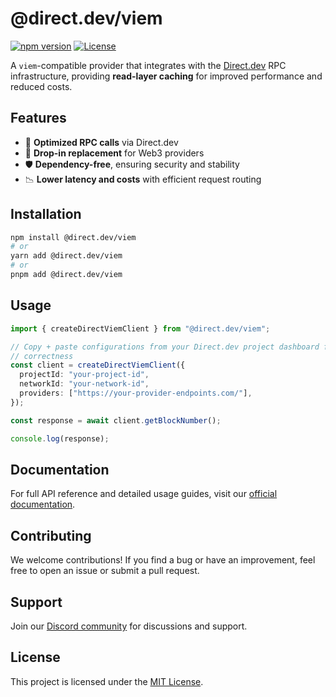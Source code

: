 # @direct.dev/viem

[![npm version](https://img.shields.io/npm/v/@direct.dev/web3.svg)](https://www.npmjs.com/package/@direct.dev/web3)
[![License](https://img.shields.io/github/license/direct-dev-project/direct-dev-client.svg)](LICENSE)

A `viem`-compatible provider that integrates with the [Direct.dev](https://direct.dev/) RPC infrastructure, providing **read-layer caching** for improved performance and reduced costs.

## Features

- 🚀 **Optimized RPC calls** via Direct.dev
- 🔌 **Drop-in replacement** for Web3 providers
- 🛡 **Dependency-free**, ensuring security and stability
- 📉 **Lower latency and costs** with efficient request routing

## Installation

```sh
npm install @direct.dev/viem
# or
yarn add @direct.dev/viem
# or
pnpm add @direct.dev/viem
```

## Usage

```ts
import { createDirectViemClient } from "@direct.dev/viem";

// Copy + paste configurations from your Direct.dev project dashboard for
// correctness
const client = createDirectViemClient({
  projectId: "your-project-id",
  networkId: "your-network-id",
  providers: ["https://your-provider-endpoints.com/"],
});

const response = await client.getBlockNumber();

console.log(response);
```

## Documentation

For full API reference and detailed usage guides, visit our [official documentation](https://direct.dev/docs/).

## Contributing

We welcome contributions! If you find a bug or have an improvement, feel free to open an issue or submit a pull request.

## Support

Join our [Discord community](https://discord.gg/directdotdev) for discussions and support.

## License

This project is licensed under the [MIT License](https://github.com/direct-dev-project/direct-dev-client/blob/main/LICENSE).
